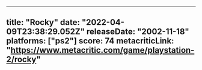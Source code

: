 
---
title: "Rocky"
date: "2022-04-09T23:38:29.052Z"
releaseDate: "2002-11-18"
platforms: ["ps2"]
score: 74
metacriticLink: "https://www.metacritic.com/game/playstation-2/rocky"
---
